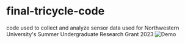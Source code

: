 # final-tricycle-code
code used to collect and analyze sensor data used for Northwestern University's Summer Undergraduate Research Grant 2023
![Demo](https://user-images.githubusercontent.com/64333426/267798353-c9207366-8ed5-4947-abf3-11bcd944be1e.gif)
